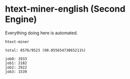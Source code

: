 # htext-miner-english (Second Engine)

Everything doing here is automated.

```
htext-miner

total: 8576/9523 (90.05565473065211%)

job0: 1933
job1: 2182
job2: 2922
job3: 1539
```
